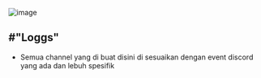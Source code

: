 ![image](https://github.com/osiic/atlantis-report/assets/96474947/17b2ea69-e31a-49fe-b0f6-a2d620e6d5cf)

## #"Loggs"
- Semua channel yang di buat disini di sesuaikan dengan event discord yang ada dan lebuh spesifik
